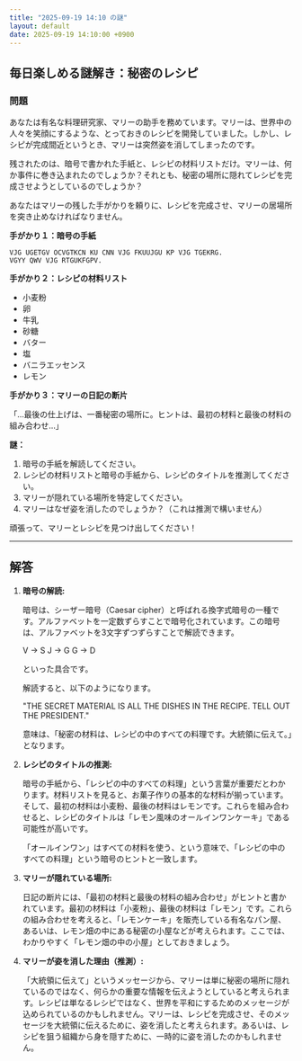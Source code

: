 ```yaml
---
title: "2025-09-19 14:10 の謎"
layout: default
date: 2025-09-19 14:10:00 +0900
---
```

## 毎日楽しめる謎解き：秘密のレシピ

### 問題

あなたは有名な料理研究家、マリーの助手を務めています。マリーは、世界中の人々を笑顔にするような、とっておきのレシピを開発していました。しかし、レシピが完成間近というとき、マリーは突然姿を消してしまったのです。

残されたのは、暗号で書かれた手紙と、レシピの材料リストだけ。マリーは、何か事件に巻き込まれたのでしょうか？それとも、秘密の場所に隠れてレシピを完成させようとしているのでしょうか？

あなたはマリーの残した手がかりを頼りに、レシピを完成させ、マリーの居場所を突き止めなければなりません。

**手がかり１：暗号の手紙**

```
VJG UGETGV OCVGTKCN KU CNN VJG FKUUJGU KP VJG TGEKRG.
VGYY QWV VJG RTGUKFGPV.
```

**手がかり２：レシピの材料リスト**

*   小麦粉
*   卵
*   牛乳
*   砂糖
*   バター
*   塩
*   バニラエッセンス
*   レモン

**手がかり３：マリーの日記の断片**

「…最後の仕上げは、一番秘密の場所に。ヒントは、最初の材料と最後の材料の組み合わせ…」

**謎：**

1.  暗号の手紙を解読してください。
2.  レシピの材料リストと暗号の手紙から、レシピのタイトルを推測してください。
3.  マリーが隠れている場所を特定してください。
4.  マリーはなぜ姿を消したのでしょうか？（これは推測で構いません）

頑張って、マリーとレシピを見つけ出してください！

---

## 解答

1.  **暗号の解読:**

    暗号は、シーザー暗号（Caesar cipher）と呼ばれる換字式暗号の一種です。アルファベットを一定数ずらすことで暗号化されています。この暗号は、アルファベットを3文字ずつずらすことで解読できます。

    V → S
    J → G
    G → D

    といった具合です。

    解読すると、以下のようになります。

    "THE SECRET MATERIAL IS ALL THE DISHES IN THE RECIPE. TELL OUT THE PRESIDENT."

    意味は、「秘密の材料は、レシピの中のすべての料理です。大統領に伝えて。」となります。

2.  **レシピのタイトルの推測:**

    暗号の手紙から、「レシピの中のすべての料理」という言葉が重要だとわかります。材料リストを見ると、お菓子作りの基本的な材料が揃っています。そして、最初の材料は小麦粉、最後の材料はレモンです。これらを組み合わせると、レシピのタイトルは「レモン風味のオールインワンケーキ」である可能性が高いです。

    「オールインワン」はすべての材料を使う、という意味で、「レシピの中のすべての料理」という暗号のヒントと一致します。

3.  **マリーが隠れている場所:**

    日記の断片には、「最初の材料と最後の材料の組み合わせ」がヒントと書かれています。最初の材料は「小麦粉」、最後の材料は「レモン」です。これらの組み合わせを考えると、「レモンケーキ」を販売している有名なパン屋、あるいは、レモン畑の中にある秘密の小屋などが考えられます。ここでは、わかりやすく「レモン畑の中の小屋」としておきましょう。

4.  **マリーが姿を消した理由（推測）:**

    「大統領に伝えて」というメッセージから、マリーは単に秘密の場所に隠れているのではなく、何らかの重要な情報を伝えようとしていると考えられます。レシピは単なるレシピではなく、世界を平和にするためのメッセージが込められているのかもしれません。マリーは、レシピを完成させ、そのメッセージを大統領に伝えるために、姿を消したと考えられます。あるいは、レシピを狙う組織から身を隠すために、一時的に姿を消したのかもしれません。
